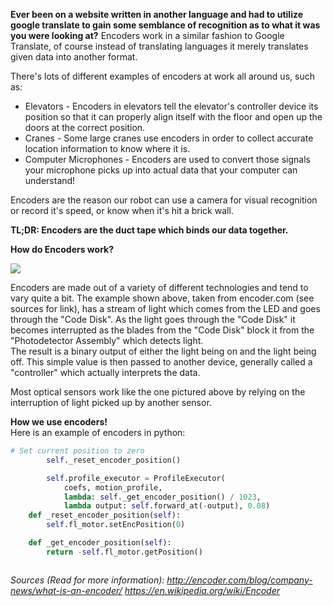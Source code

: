 <b>Ever been on a website written in another language and had to utilize google translate to gain some 
semblance of recognition as to what it was you were looking at?</b>
Encoders work in a similar fashion to Google Translate, of course instead of translating languages it merely translates
given data into another format.

There's lots of different examples of encoders at work all around us, such as:
  * Elevators - Encoders in elevators tell the elevator's controller device its position so that it can properly align itself with the floor and open up the doors
  at the correct position.
  * Cranes - Some large cranes use encoders in order to collect accurate location information to know where it is.
  * Computer Microphones - Encoders are used to convert those signals your microphone picks up into actual data that your computer can understand!
  
Encoders are the reason our robot can use a camera for visual recognition or record it's speed, or know when it's hit a brick wall.

<b>TL;DR:  Encoders are the duct tape which binds our data together.</b>

<b>How do Encoders work?</b>

<img src="http://encoder.com/core/files/encoder/uploads/images/Encoder-exploded-COLOR-v2.jpg"></img>

Encoders are made out of a variety of different technologies and tend to vary quite a bit.  The example shown above, taken from
encoder.com (see sources for link), has a stream of light which comes from the LED and goes through the "Code Disk".  As the light goes
through the "Code Disk" it becomes interrupted as the blades from the "Code Disk" block it from the "Photodetector Assembly" which detects light.  
The result is a binary output of either the light being on and the light being off.  This simple value is then passed to another device,
generally called a "controller" which actually interprets the data.

Most optical sensors work like the one pictured above by relying on the interruption of light picked up by another sensor.

<b> How we use encoders! </b><br>
Here is an example of encoders in python:

```python
# Set current position to zero
        self._reset_encoder_position()

        self.profile_executor = ProfileExecutor(
            coefs, motion_profile,
            lambda: self._get_encoder_position() / 1023,
            lambda output: self.forward_at(-output), 0.08)
    def _reset_encoder_position(self):
        self.fl_motor.setEncPosition(0)

    def _get_encoder_position(self):
        return -self.fl_motor.getPosition()



```



<i>Sources (Read for more information):
http://encoder.com/blog/company-news/what-is-an-encoder/ 
https://en.wikipedia.org/wiki/Encoder
</i>



